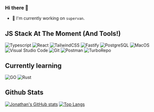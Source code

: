 ### Hi there 👋


- 🔭 I'm currently working on `supervan`.

## JS Stack At The Moment (And Tools!)
![Typescript](https://img.shields.io/badge/TypeScript-3178c6?style=for-the-badge&logo=typescript&logoColor=white)
![React](https://img.shields.io/badge/React-20232a?style=for-the-badge&logo=react&logoColor=61dafb)
![TailwindCSS](https://img.shields.io/badge/Tailwind_CSS-38B2AC?style=for-the-badge&logo=tailwind-css&logoColor=white)
![Fastify](https://img.shields.io/badge/fastify-0e0e10?style=for-the-badge&logo=fastify&logoColor=white)
![PostgreSQL](https://img.shields.io/badge/PostgreSQL-316192?style=for-the-badge&logo=postgresql&logoColor=white)
![MacOS](https://img.shields.io/badge/Mac_OS-e7e8ea?style=for-the-badge&logo=macos&logoColor=767677)
![Visual Studio Code](https://img.shields.io/badge/Visual_Studio_Code-0078D4?style=for-the-badge&logo=visual%20studio%20code&logoColor=white)
![Git](https://img.shields.io/badge/Git-F05032?style=for-the-badge&logo=git&logoColor=white)
![Postman](https://img.shields.io/badge/Postman-FF6C37?style=for-the-badge&logo=Postman&logoColor=white)
![TurboRepo](https://img.shields.io/badge/turborepo-111111?style=for-the-badge&logo=turborepo&logoColor=white)


## Currently learning
![GO](https://img.shields.io/badge/golang-007d9c?style=for-the-badge&logo=go&logoColor=white)
![Rust](https://img.shields.io/badge/rust-f66a00?style=for-the-badge&logo=rust&logoColor=white)


## Github Stats
[![Jonathan's GitHub stats](https://github-readme-stats.vercel.app/api?username=jrobic&count_private=true&theme=tokyonight&show_icons=true)](https://github.com/anuraghazra/github-readme-stats)
[![Top Langs](https://github-readme-stats.vercel.app/api/top-langs/?username=jrobic&theme=tokyonight&layout=compact)](https://github.com/anuraghazra/github-readme-stats)


<!--
Here are some ideas to get you started:

- 🔭 I’m currently working on ...
- 🌱 I’m currently learning ...
- 👯 I’m looking to collaborate on ...
- 🤔 I’m looking for help with ...
- 💬 Ask me about ...
- 📫 How to reach me: ...
- 😄 Pronouns: ...
- ⚡ Fun fact: ...
-->
